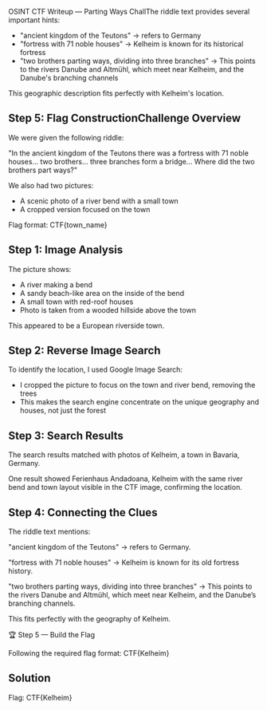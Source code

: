 OSINT CTF Writeup — Parting Ways ChallThe riddle text provides several important hints:

- "ancient kingdom of the Teutons" → refers to Germany
- "fortress with 71 noble houses" → Kelheim is known for its historical fortress
- "two brothers parting ways, dividing into three branches" → This points to the rivers Danube and Altmühl, which meet near Kelheim, and the Danube's branching channels

This geographic description fits perfectly with Kelheim's location.

## Step 5: Flag ConstructionChallenge Overview

We were given the following riddle:

"In the ancient kingdom of the Teutons there was a fortress with 71 noble houses… two brothers… three branches form a bridge… Where did the two brothers part ways?"

We also had two pictures:
- A scenic photo of a river bend with a small town
- A cropped version focused on the town

Flag format: CTF{town_name}

## Step 1: Image Analysis

The picture shows:
- A river making a bend
- A sandy beach-like area on the inside of the bend
- A small town with red-roof houses
- Photo is taken from a wooded hillside above the town

This appeared to be a European riverside town.

## Step 2: Reverse Image Search

To identify the location, I used Google Image Search:
- I cropped the picture to focus on the town and river bend, removing the trees
- This makes the search engine concentrate on the unique geography and houses, not just the forest

## Step 3: Search Results

The search results matched with photos of Kelheim, a town in Bavaria, Germany.

One result showed Ferienhaus Andadoana, Kelheim with the same river bend and town layout visible in the CTF image, confirming the location.

## Step 4: Connecting the Clues

The riddle text mentions:

"ancient kingdom of the Teutons" → refers to Germany.

"fortress with 71 noble houses" → Kelheim is known for its old fortress history.

"two brothers parting ways, dividing into three branches" → This points to the rivers Danube and Altmühl, which meet near Kelheim, and the Danube’s branching channels.

This fits perfectly with the geography of Kelheim.

🏆 Step 5 — Build the Flag

Following the required flag format:
CTF{Kelheim}

## Solution

Flag: CTF{Kelheim}
